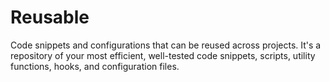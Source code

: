# Reusable

Code snippets and configurations that can be reused across projects. It's a repository of your most efficient, well-tested code snippets, scripts, utility functions, hooks, and configuration files.
